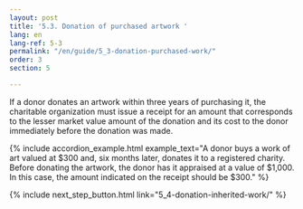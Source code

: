 ```yaml
---
layout: post
title: '5.3. Donation of purchased artwork '
lang: en
lang-ref: 5-3
permalink: "/en/guide/5_3-donation-purchased-work/"
order: 3
section: 5

---
```

If a donor donates an artwork within three years of purchasing it, the charitable organization must issue a receipt for an amount that corresponds to the lesser market value amount of the donation and its cost to the donor immediately before the donation was made.

{% include accordion_example.html
example_text="A donor buys a work of art valued at $300 and, six months later, donates it to a registered charity. Before donating the artwork, the donor has it appraised at a value of $1,000. In this case, the amount indicated on the receipt should be $300."
%}

{% include next_step_button.html link="5_4-donation-inherited-work/" %}